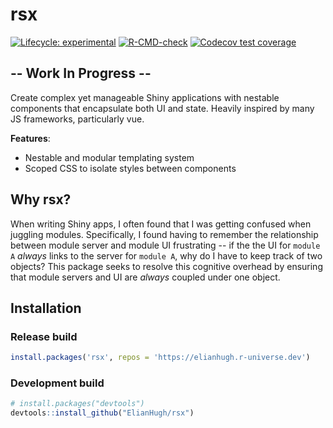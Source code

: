 # rsx

<!-- badges: start -->
[![Lifecycle:
experimental](https://img.shields.io/badge/lifecycle-experimental-orange.svg)](https://www.tidyverse.org/lifecycle/#experimental)
[![R-CMD-check](https://github.com/ElianHugh/rsx/workflows/R-CMD-check/badge.svg)](https://github.com/ElianHugh/rsx/actions)
[![Codecov test coverage](https://codecov.io/gh/ElianHugh/rsx/branch/main/graph/badge.svg)](https://app.codecov.io/gh/ElianHugh/rsx?branch=main)
<!-- badges: end -->

## -- Work In Progress --

Create complex yet manageable Shiny applications with nestable components that encapsulate both UI and state. Heavily inspired by many JS frameworks, particularly vue.

<b>Features</b>:

* Nestable and modular templating system
* Scoped CSS to isolate styles between components

## Why rsx?

When writing Shiny apps, I often found that I was getting confused when juggling modules. Specifically, I found having to remember the relationship between module server and module UI frustrating -- if the the UI for `module A` *always* links to the server for `module A`, why do I have to keep track of two objects? This package seeks to resolve this cognitive overhead by ensuring that module servers and UI are *always* coupled under one object.

## Installation

### Release build

``` r
install.packages('rsx', repos = 'https://elianhugh.r-universe.dev')
```

### Development build

``` r
# install.packages("devtools")
devtools::install_github("ElianHugh/rsx")
```
